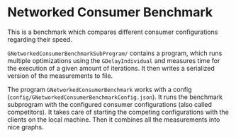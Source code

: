 # Networked Consumer Benchmark

This is a benchmark which compares different consumer configurations regarding their speed.

`GNetworkedConsumerBenchmarkSubProgram/` contains a program, which runs multiple optimizations using the `GDelayIndividual`
and measures time for the execution of a given amount of iterations. It then writes a serialized version of the measurements to file.

The program `GNetworkedConsumerBenchmark` works with a config (`config/GNetworkedConsumerBenchmarkConfig.json`). It runs the
benchmark subprogram with the configured consumer configurations (also called competitors). It takes care of starting the 
competing configurations with the clients on the local machine. Then it combines all the measurements into nice graphs.